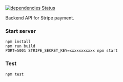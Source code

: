 [![dependencies Status](https://david-dm.org/orangesys/orangesys.srv/status.svg)](https://david-dm.org/orangesys/orangesys.srv)

Backend API for Stripe payment.

### Start server

```
npm install
npm run build
PORT=5001 STRIPE_SECRET_KEY=xxxxxxxxxxx npm start
```

### Test

```
npm test
```
